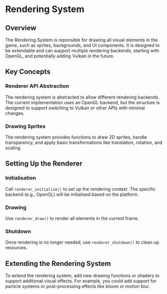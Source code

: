 # Rendering System

## Overview

The Rendering System is reponsible for drawing all visual elements in the game, such as sprites, backgrounds, and UI components. It is designed to be extendable and can support multiple rendering backends, starting with OpenGL, and potentially adding Vulkan in the future.

## Key Concepts

### Renderer API Abstraction

The rendering system is abstracted to allow different rendering backends. The current implementation uses an OpenGL backend, but the structure is designed to support switching to Vulkan or other APIs with minimal changes.

### Drawing Sprites

The rendering system provides functions to draw 2D sprites, handle transparency, and apply basic transformations like translation, rotation, and scaling.

## Setting Up the Renderer

### Initialisation

Call `renderer_initialize()` to set up the rendering context. The specific backend (e.g., OpenGL) will be initialised based on the platform.

### Drawing

Use `renderer_draw()` to render all elements in the current frame.

### Shutdown

Once rendering is no longer needed, use `renderer_shutdown()` to clean up resources.

## Extending the Rendering System

To extend the rendering system, add new drawing functions or shaders to support additional visual effects. For example, you could add support for particle systems or post-processing effects like bloom or motion blur.
